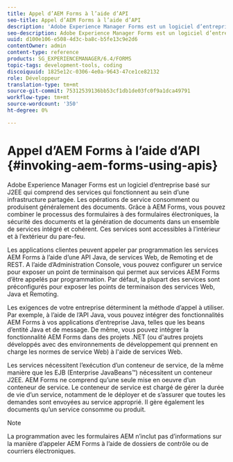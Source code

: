 ```yaml
---
title: Appel d’AEM Forms à l’aide d’API
seo-title: Appel d’AEM Forms à l’aide d’API
description: 'Adobe Experience Manager Forms est un logiciel d’entreprise basé sur J2EE qui comprend des services qui fonctionnent au sein d’une infrastructure partagée. Découvrez comment utiliser des applications clientes pour appeler AEM Forms par programmation à l’aide d’une API Java, de services Web, d’une API Remoting et d’une API REST. '
seo-description: Adobe Experience Manager Forms est un logiciel d’entreprise basé sur J2EE qui comprend des services qui fonctionnent au sein d’une infrastructure partagée. Découvrez comment utiliser des applications clientes pour appeler AEM Forms par programmation à l’aide d’une API Java, de services Web, d’une API Remoting et d’une API REST.
uuid: d100e106-e508-4d3c-ba8c-b5fe13c9e2d6
contentOwner: admin
content-type: reference
products: SG_EXPERIENCEMANAGER/6.4/FORMS
topic-tags: development-tools, coding
discoiquuid: 1825e12c-0306-4e0a-9643-47ce1ce82132
role: Développeur
translation-type: tm+mt
source-git-commit: 75312539136bb53cf1db1de03fc0f9a1dca49791
workflow-type: tm+mt
source-wordcount: '350'
ht-degree: 0%

---
```



# Appel d’AEM Forms à l’aide d’API {#invoking-aem-forms-using-apis}

Adobe Experience Manager Forms est un logiciel d’entreprise basé sur J2EE qui comprend des services qui fonctionnent au sein d’une infrastructure partagée. Les opérations de service consomment ou produisent généralement des documents. Grâce à AEM Forms, vous pouvez combiner le processus des formulaires à des formulaires électroniques, la sécurité des documents et la génération de documents dans un ensemble de services intégré et cohérent. Ces services sont accessibles à l’intérieur et à l’extérieur du pare-feu.

Les applications clientes peuvent appeler par programmation les services AEM Forms à l’aide d’une API Java, de services Web, de Remoting et de REST. A l’aide d’Administration Console, vous pouvez configurer un service pour exposer un point de terminaison qui permet aux services AEM Forms d’être appelés par programmation. Par défaut, la plupart des services sont préconfigurés pour exposer les points de terminaison des services Web, Java et Remoting.

Les exigences de votre entreprise déterminent la méthode d’appel à utiliser. Par exemple, à l’aide de l’API Java, vous pouvez intégrer des fonctionnalités AEM Forms à vos applications d’entreprise Java, telles que les beans d’entité Java et de message. De même, vous pouvez intégrer la fonctionnalité AEM Forms dans des projets .NET (ou d&#39;autres projets développés avec des environnements de développement qui prennent en charge les normes de service Web) à l&#39;aide de services Web.

Les services nécessitent l’exécution d’un conteneur de service, de la même manière que les EJB (Enterprise JavaBeans™) nécessitent un conteneur J2EE. AEM Forms ne comprend qu’une seule mise en oeuvre d’un conteneur de service. Le conteneur de service est chargé de gérer la durée de vie d’un service, notamment de le déployer et de s’assurer que toutes les demandes sont envoyées au service approprié. Il gère également les documents qu’un service consomme ou produit.

>[!NOTE]
>
>La programmation avec les formulaires AEM n’inclut pas d’informations sur la manière d’appeler AEM Forms à l’aide de dossiers de contrôle ou de courriers électroniques.

